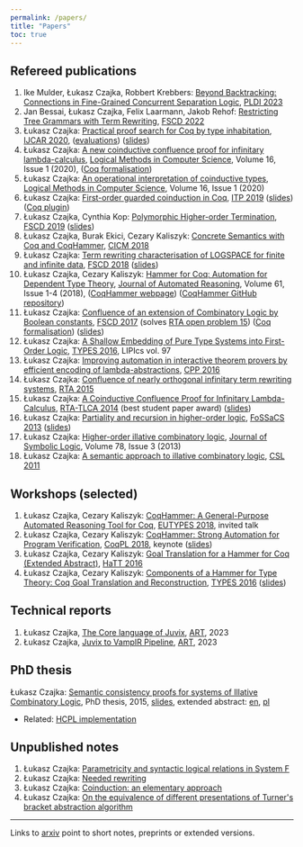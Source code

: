```yaml
---
permalink: /papers/
title: "Papers"
toc: true
---
```


Refereed publications
---------------------

1. Ike Mulder, Łukasz Czajka, Robbert Krebbers: [Beyond Backtracking: Connections in Fine-Grained Concurrent Separation Logic](https://dl.acm.org/doi/abs/10.1145/3591275), [PLDI 2023](https://pldi23.sigplan.org)
2. Jan Bessai, Łukasz Czajka, Felix Laarmann, Jakob Rehof: [Restricting Tree Grammars with Term Rewriting](https://drops.dagstuhl.de/opus/volltexte/2022/16295/pdf/LIPIcs-FSCD-2022-14.pdf), [FSCD 2022](https://www.cs.tau.ac.il/~nachumd/FSCD/)
3. Łukasz Czajka: [Practical proof search for Coq by type inhabitation](/papers/sauto.pdf),
[IJCAR 2020](https://ijcar2020.org), ([evaluations](https://www.mimuw.edu.pl/~lukaszcz/sauto/index.html)) ([slides](sauto-pres.pdf))
4. Łukasz Czajka: [A new coinductive confluence proof for infinitary lambda-calculus](https://lmcs.episciences.org/6194), [Logical Methods in Computer Science](https://lmcs.episciences.org/),
Volume 16, Issue 1 (2020), ([Coq formalisation](https://github.com/lukaszcz/infinitary-confluence))
5. Łukasz Czajka: [An  operational interpretation of coinductive types](https://lmcs.episciences.org/paper/view/id/6097), [Logical Methods in Computer Science](https://lmcs.episciences.org/), Volume 16, Issue 1 (2020)
6. Łukasz Czajka: [First-order guarded coinduction in Coq](/papers/focoind.pdf), [ITP 2019](https://itp19.cecs.pdx.edu/) ([slides](/papers/pres-focoind.pdf)) ([Coq plugin](https://github.com/lukaszcz/coinduction))
7. Łukasz Czajka, Cynthia Kop: [Polymorphic Higher-order Termination](https://arxiv.org/abs/1904.09859), [FSCD 2019](http://easyconferences.eu/fscd2019/) ([slides](/papers/fscd2019-pres.pdf))
8. Łukasz Czajka, Burak Ekici, Cezary Kaliszyk: [Concrete Semantics with Coq and CoqHammer](cicm2018.pdf), [CICM 2018](https://cicm-conference.org/2018/)
9. Łukasz Czajka: [Term rewriting characterisation of LOGSPACE for finite and infinite data](/papers/logspace.pdf), [FSCD 2018](http://www.cs.le.ac.uk/events/fscd2018/) ([slides](/papers/logspace-pres.pdf))
10. Łukasz Czajka, Cezary Kaliszyk: [Hammer for Coq: Automation for Dependent Type Theory](https://link.springer.com/article/10.1007/s10817-018-9458-4), [Journal of Automated Reasoning](https://link.springer.com/journal/10817), Volume 61, Issue 1-4 (2018), ([CoqHammer webpage](https://coqhammer.github.io)) ([CoqHammer GitHub repository](https://github.com/lukaszcz/coqhammer))
11. Łukasz Czajka: [Confluence of an extension of Combinatory Logic by Boolean constants](https://drops.dagstuhl.de/opus/volltexte/2017/7736/), [FSCD 2017](http://www.cs.ox.ac.uk/conferences/fscd2017/)  (solves [RTA open problem 15](http://www.win.tue.nl/rtaloop/problems/15.html)) ([Coq formalisation](https://github.com/lukaszcz/clc)) ([slides](/papers/pres-fscd2017.pdf))
12. Łukasz Czajka: [A Shallow Embedding of Pure Type Systems into First-Order Logic](http://drops.dagstuhl.de/opus/volltexte/2018/9853/), [TYPES 2016](http://drops.dagstuhl.de/opus/portals/lipics/index.php?semnr=16091), LIPIcs vol. 97
13. Łukasz Czajka: [Improving automation in interactive theorem provers by efficient encoding of lambda-abstractions](combs.pdf), [CPP 2016](https://people.csail.mit.edu/adamc/cpp16/)
14. Łukasz Czajka: [Confluence of nearly orthogonal infinitary term rewriting systems](itrs.pdf), [RTA 2015](http://rdp15.mimuw.edu.pl/index.php?site=rta)
15. Łukasz Czajka: [A Coinductive Confluence Proof for Infinitary Lambda-Calculus](coind.pdf), [RTA-TLCA 2014](http://vsl2014.at/rta-tlca/) (best student paper award) ([slides](/papers/pres-rtatlca2014.pdf))
16. Łukasz Czajka: [Partiality and recursion in higher-order logic](http://arxiv.org/abs/1210.2039), [FoSSaCS 2013](http://www.etaps.org/index.php/2013/fossacs) ([slides](/papers/fossacs.pdf))
17. Łukasz Czajka: [Higher-order illative combinatory logic](http://arxiv.org/abs/1202.3672), [Journal of Symbolic Logic](http://www.aslonline.org/journals-journal.html), Volume 78, Issue 3 (2013)
18. Łukasz Czajka: [A semantic approach to illative combinatory logic](http://drops.dagstuhl.de/opus/volltexte/2011/3230/pdf/17.pdf), [CSL 2011](http://www.eacsl.org/csl11/)

Workshops (selected)
--------------------

1. Łukasz Czajka, Cezary Kaliszyk: [CoqHammer: A General-Purpose Automated Reasoning Tool for Coq](https://eutypes.cs.ru.nl/eutypes_pmwiki/uploads/Meetings/Czajlka.pdf), [EUTYPES 2018](https://eutypes.cs.ru.nl/Meetings/EUTYPES2018), invited talk
2. Łukasz Czajka, Cezary Kaliszyk: [CoqHammer: Strong Automation for Program Verification](https://popl18.sigplan.org/event/coqpl-2018-coqhammer-strong-automation-for-program-verification), [CoqPL 2018](https://popl18.sigplan.org/track/CoqPL-2018), keynote
([slides](/papers/coqpl-pres.pdf))
3. Łukasz Czajka, Cezary Kaliszyk: [Goal Translation for a Hammer for Coq (Extended Abstract)](http://dx.doi.org/10.4204/EPTCS.210.4), [HaTT 2016](https://hatt2016.inria.fr/)
4. Łukasz Czajka, Cezary Kaliszyk: [Components of a Hammer for Type Theory: Coq Goal Translation and Reconstruction](http://www.types2016.uns.ac.rs/images/abstracts/czajka.pdf), [TYPES 2016](http://www.types2016.uns.ac.rs) ([slides](/papers/types2016.pdf))

Technical reports
-----------------

1. Łukasz Czajka, [The Core language of Juvix](https://zenodo.org/records/8297159), [ART](https://anoma.github.io/art-index/), 2023
2. Łukasz Czajka, [Juvix to VampIR Pipeline](https://zenodo.org/records/8268823), [ART](https://anoma.github.io/art-index/), 2023

PhD thesis
----------

Łukasz Czajka: [Semantic consistency proofs for systems of Illative Combinatory Logic](phd.pdf),
PhD thesis, 2015, [slides](pres-phd.pdf), extended abstract: [en](aut-en.pdf), [pl](aut-pl.pdf)

* Related: [HCPL implementation](https://github.com/lukaszcz/hcpl)

Unpublished notes
-----------------

1. Łukasz Czajka: [Parametricity and syntactic logical relations in System F](/papers/param.pdf)
2. Łukasz Czajka: [Needed rewriting](/papers/needed.pdf)
3. Łukasz Czajka: [Coinduction: an elementary approach](https://arxiv.org/abs/1501.04354)
4. Łukasz Czajka: [On the equivalence of different presentations of Turner's bracket abstraction algorithm](http://arxiv.org/abs/1510.03794)

---
Links to [arxiv](http://arxiv.org) point to short notes, preprints or
extended versions.
